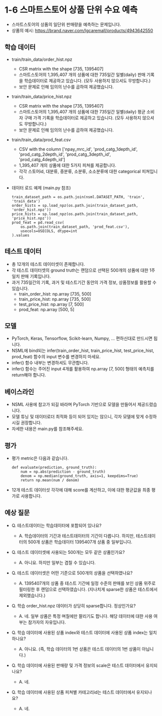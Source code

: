 # 1-6 스마트스토어 상품 단위 수요 예측
- 스마트스토어의 상품의 일단위 판매량을 예측하는 문제입니다.
- 상품의 예시: https://brand.naver.com/lgcaremall/products/4943642550

## 학습 데이터
- train/train_data/order_hist.npz
  - CSR matrix with the shape [735, 1395407]
  - 스마트스토어의 1,395,407 개의 상품에 대한 735일간 일별(daily) 판매 기록을 학습데이터로 제공하고 있습니다. (모두 사용하지 않으셔도 무방합니다.)
  - 보안 문제로 인해 임의의 난수를 곱하여 제공했습니다.

- train/train_data/price_hist.npz
  - CSR matrix with the shape [735, 1395407]
  - 스마트스토어의 1,395,407 개의 상품에 대한 735일간 일별(daily) 평균 소비자 구매 가격 기록을 학습데이터로 제공하고 있습니다. (모두 사용하지 않으셔도 무방합니다.)
  - 보안 문제로 인해 임의의 난수를 곱하여 제공했습니다.

- train/train_data/prod_feat.csv
  - CSV with the column ['npay_mrc_id', 'prod_catg_1depth_id', 'prod_catg_2depth_id', 'prod_catg_3depth_id', 'prod_catg_4depth_id']
  - 1,395,407 개의 상품에 대한 5가지 피쳐를 제공합니다.
  - 각각 스토어id, 대분류, 중분류, 소분류, 소소분류에 대한 categorical 피쳐입니다.
 
- 데이터 로드 예제 (main.py 참조)
    ```
    train_dataset_path = os.path.join(nsml.DATASET_PATH, 'train', 'train_data')
    order_hists = sp.load_npz(os.path.join(train_dataset_path, 'order_hist.npz'))
    price_hists = sp.load_npz(os.path.join(train_dataset_path, 'price_hist.npz'))
    prod_feat = pd.read_csv(
        os.path.join(train_dataset_path, 'prod_feat.csv'),
        usecols=USECOLS, dtype=int
    ).values
    ```
    
## 테스트 데이터
- 총 12개의 테스트 데이터셋이 존재합니다.
- 각 테스트 데이터셋의 ground truth는 랜덤으로 선택된 500개의 상품에 대한 1주일치 판매 기록입니다.
- 과거 735일간의 기록, 과거 및 테스트기간 동안의 가격 정보, 상품정보를 활용할 수 있습니다.
  - train_order_hist: np.array [735, 500]
  - train_price_hist: np.array [735, 500]
  - test_price_hist: np.array [7, 500]
  - prod_feat: np.array [500, 5]

## 모델
- PyTorch, Keras, Tensorflow, Scikit-learn, Numpy, ... 편하신대로 만드시면 됩니다.
- NSML에 bind되는 infer(train_order_hist, train_price_hist, test_price_hist, prod_feat) 함수의 input 변수를 변경하지 마세요.
- infer() 함수 내부는 변경하셔도 무관합니다.
- infer() 함수는 주어진 input 4개를 활용하여 np.array [7, 500] 형태의 예측치를 return해야 합니다.

## 베이스라인
- NSML 사용에 참고가 되길 바라며 PyTorch 기반으로 모델을 만들어서 제공드렸습니다.
- 모델 튜닝 및 데이터로더 최적화 등이 되어 있지는 않으니, 각자 모델에 맞게 수정하시길 권장합니다.
- 자세한 내용은 main.py를 참조해주세요.

## 평가
- 평가 metric은 다음과 같습니다.
  ```
  def evaluate(prediction, ground_truth):
      num = np.abs(prediction - ground_truth)
      denom = np.median(ground_truth, axis=1, keepdims=True)
      return np.mean(num / denom)
  ```
- 12개 테스트 데이터섯 각각에 대해 score를 계산하고, 이에 대한 평균값을 최종 평가로 사용합니다.

## 예상 질문
- Q. 테스트데이터는 학습데이터에 포함되어 있나요?
  - A. 학습데이터의 기간과 테스트데이터의 기간이 다릅니다. 하지만, 테스트데이터의 500개 상품은 학습데이터 1395407개 상품 중 일부입니다.

- Q. 테스트 데이터셋에 사용되는 500개는 모두 같은 상품인가요?
  - A. 아니요. 하지만 일부는 겹칠 수 있습니다.

- Q. 테스트 데이터셋은 어떤 기준으로 500개의 상품을 선택하였나요?
  - A. 1395407개의 상품 중 테스트 기간에 일정 수준의 판매를 보인 상품 위주로 필터링한 후 랜덤으로 선택하였습니다. (지나치게 sparse한 상품은 테스트에서 제외했습니다.)


- Q. 학습 order_hist.npz 데이터가 상당히 sparse합니다. 정상인가요?
  - A. 네. 일부 상품은 특정 며칠에만 팔리기도 합니다. 해당 데이터에 대한 사용 여부는 참가자의 자유입니다.
  
- Q. 학습 데이터에 사용된 상품 index와 테스트 데이터에 사용된 상품 index는 일치하나요?
  - A. 아니요. (즉, 학습 데이터의 1번 상품은 테스트 데이터의 1번 상품이 아닙니다.)

- Q. 학습 데이터에 사용된 판매량 및 가격 정보의 scale은 테스트 데이터에서 유지되나요?
  - A. 네.

- Q. 학습 데이터에 사용된 상품 피쳐별 카테고리id는 테스트 데이터에서 유지되나요?
  - A. 네.
